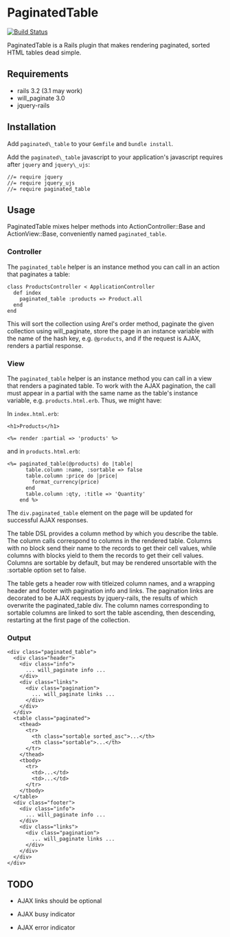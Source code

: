 # PaginatedTable

[![Build Status](https://secure.travis-ci.org/dball/paginated_table.png)](http://travis-ci.org/dball/paginated\_table)

PaginatedTable is a Rails plugin that makes rendering paginated, sorted
HTML tables dead simple.

## Requirements

* rails 3.2 (3.1 may work)
* will_paginate 3.0
* jquery-rails

## Installation

Add `paginated\_table` to your `Gemfile` and `bundle install`.

Add the `paginated\_table` javascript to your application's javascript
requires after `jquery` and `jquery\_ujs`:

    //= require jquery
    //= require jquery_ujs
    //= require paginated_table

## Usage

PaginatedTable mixes helper methods into ActionController::Base and
ActionView::Base, conveniently named `paginated_table`.

### Controller

The `paginated_table` helper is an instance method you can call in an
action that paginates a table:

    class ProductsController < ApplicationController
      def index
        paginated_table :products => Product.all
      end
    end

This will sort the collection using Arel's order method, paginate
the given collection using will_paginate, store the
page in an instance variable with the name of the hash key, e.g.
`@products`, and if the request is AJAX, renders a partial response.

### View

The `paginated_table` helper is an instance method you can call in a
view that renders a paginated table. To work with the AJAX pagination,
the call must appear in a partial with the same name as the table's
instance variable, e.g. `products.html.erb`. Thus, we might have:

In `index.html.erb`:

    <h1>Products</h1>

    <%= render :partial => 'products' %>

and in `products.html.erb`:

    <%= paginated_table(@products) do |table|
          table.column :name, :sortable => false
          table.column :price do |price|
            format_currency(price)
          end
          table.column :qty, :title => 'Quantity'
        end %>

The `div.paginated_table` element on the page will be updated for successful
AJAX responses.

The table DSL provides a column method by which you describe the table.
The column calls correspond to columns in the rendered table. Columns
with no block send their name to the records to get their cell values, while
columns with blocks yield to them the records to get their cell values.
Columns are sortable by default, but may be rendered unsortable with the
:sortable option set to false.

The table gets a header row with titleized column names, and a
wrapping header and footer with pagination info and links. The
pagination links are decorated to be AJAX requests by jquery-rails, the
results of which overwrite the paginated_table div. The column names
corresponding to sortable columns are linked to sort the table
ascending, then descending, restarting at the first page of the
collection.

### Output

    <div class="paginated_table">
      <div class="header">
        <div class="info">
          ... will_paginate info ...
        </div>
        <div class="links">
          <div class="pagination">
            ... will_paginate links ...
          </div>
        </div>
      </div>
      <table class="paginated">
        <thead>
          <tr>
            <th class="sortable sorted_asc">...</th>
            <th class="sortable">...</th>
          </tr>
        </thead>
        <tbody>
          <tr>
            <td>...</td>
            <td>...</td>
          </tr>
        </tbody>
      </table>
      <div class="footer">
        <div class="info">
          ... will_paginate info ...
        </div>
        <div class="links">
          <div class="pagination">
            ... will_paginate links ...
          </div>
        </div>
      </div>
    </div>

## TODO

* AJAX links should be optional

* AJAX busy indicator

* AJAX error indicator

